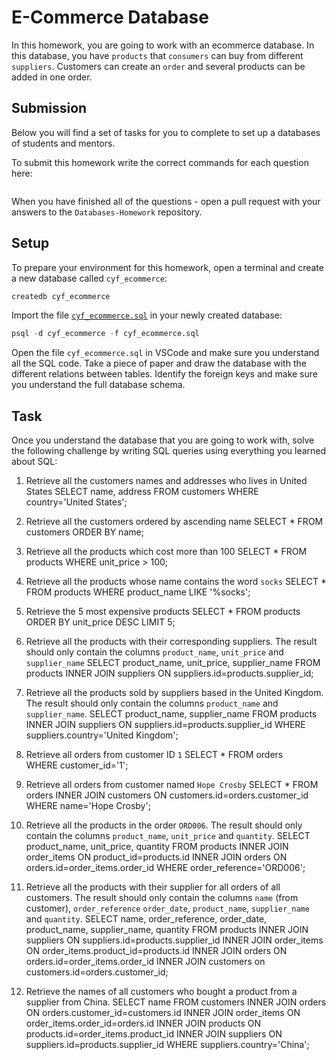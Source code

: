 # E-Commerce Database

In this homework, you are going to work with an ecommerce database. In this database, you have `products` that `consumers` can buy from different `suppliers`. Customers can create an `order` and several products can be added in one order.

## Submission

Below you will find a set of tasks for you to complete to set up a databases of students and mentors.

To submit this homework write the correct commands for each question here:

```sql


```

When you have finished all of the questions - open a pull request with your answers to the `Databases-Homework` repository.

## Setup

To prepare your environment for this homework, open a terminal and create a new database called `cyf_ecommerce`:

```sql
createdb cyf_ecommerce
```

Import the file [`cyf_ecommerce.sql`](./cyf_ecommerce.sql) in your newly created database:

```sql
psql -d cyf_ecommerce -f cyf_ecommerce.sql
```

Open the file `cyf_ecommerce.sql` in VSCode and make sure you understand all the SQL code. Take a piece of paper and draw the database with the different relations between tables. Identify the foreign keys and make sure you understand the full database schema.

## Task

Once you understand the database that you are going to work with, solve the following challenge by writing SQL queries using everything you learned about SQL:

1. Retrieve all the customers names and addresses who lives in United States
SELECT name, address FROM customers
WHERE country='United States';

2. Retrieve all the customers ordered by ascending name
SELECT * FROM customers
ORDER BY name; 

3. Retrieve all the products which cost more than 100
SELECT * FROM products
WHERE unit_price > 100;

4. Retrieve all the products whose name contains the word `socks`
SELECT * FROM products
WHERE product_name LIKE '%socks';

5. Retrieve the 5 most expensive products
SELECT * FROM products
ORDER BY unit_price DESC
LIMIT 5;

6. Retrieve all the products with their corresponding suppliers. The result should only contain the columns `product_name`, `unit_price` and `supplier_name`
SELECT product_name, unit_price, supplier_name FROM products
INNER JOIN suppliers ON suppliers.id=products.supplier_id;

7. Retrieve all the products sold by suppliers based in the United Kingdom. The result should only contain the columns `product_name` and `supplier_name`.
SELECT product_name, supplier_name FROM products
INNER JOIN suppliers ON suppliers.id=products.supplier_id 
WHERE suppliers.country='United Kingdom';

8. Retrieve all orders from customer ID `1`
SELECT * FROM orders     
WHERE customer_id='1';

9. Retrieve all orders from customer named `Hope Crosby`
SELECT * FROM orders
INNER JOIN customers ON customers.id=orders.customer_id
WHERE name='Hope Crosby';

10. Retrieve all the products in the order `ORD006`. The result should only contain the columns `product_name`, `unit_price` and `quantity`.
SELECT product_name, unit_price, quantity FROM products
INNER JOIN order_items ON product_id=products.id
INNER JOIN orders ON orders.id=order_items.order_id
WHERE order_reference='ORD006';

11. Retrieve all the products with their supplier for all orders of all customers. The result should only contain the columns `name` (from customer), `order_reference` `order_date`, `product_name`, `supplier_name` and `quantity`.
SELECT name, order_reference, order_date, product_name, supplier_name, quantity FROM products
INNER JOIN suppliers ON suppliers.id=products.supplier_id
INNER JOIN order_items ON order_items.product_id=products.id
INNER JOIN orders ON orders.id=order_items.order_id
INNER JOIN customers on customers.id=orders.customer_id;

12. Retrieve the names of all customers who bought a product from a supplier from China.
SELECT name FROM customers
INNER JOIN orders ON orders.customer_id=customers.id
INNER JOIN order_items ON order_items.order_id=orders.id
INNER JOIN products ON products.id=order_items.product_id
INNER JOIN suppliers ON suppliers.id=products.supplier_id
WHERE suppliers.country='China';
